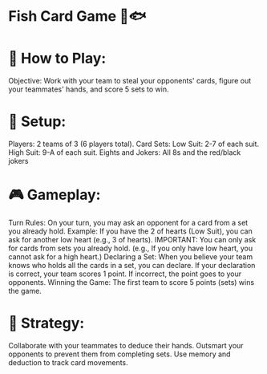 # Fish Card Game 🎴🐟

# 📖 How to Play:

Objective: Work with your team to steal your opponents' cards, figure out your teammates' hands, and score 5 sets to win.
# 🏁 Setup:
Players: 2 teams of 3 (6 players total).
Card Sets:
Low Suit: 2-7 of each suit.
High Suit: 9-A of each suit.
Eights and Jokers: All 8s and the red/black jokers
# 🎮 Gameplay:
Turn Rules:
On your turn, you may ask an opponent for a card from a set you already hold.
Example: If you have the 2 of hearts (Low Suit), you can ask for another low heart (e.g., 3 of hearts).
IMPORTANT: You can only ask for cards from sets you already hold.
(e.g., If you only have low heart, you cannot ask for a high heart.)
Declaring a Set:
When you believe your team knows who holds all the cards in a set, you can declare.
If your declaration is correct, your team scores 1 point.
If incorrect, the point goes to your opponents.
Winning the Game:
The first team to score 5 points (sets) wins the game.
# 🤝 Strategy:
Collaborate with your teammates to deduce their hands.
Outsmart your opponents to prevent them from completing sets.
Use memory and deduction to track card movements.
